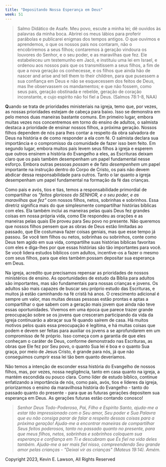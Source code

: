 ```yaml
---
title: "Depositando Nossa Esperança em Deus"
week: 51
---
```

> Salmo Didático de Asafe.
> Meu povo, escute a minha lei;
> dê ouvidos às palavras da minha boca.
> Abrirei os meus lábios para proferir parábolas
> e publicarei enigmas dos tempos antigos.
> O que ouvimos e aprendemos,
> o que os nossos pais nos contaram,
> não o encobriremos a seus filhos;
> contaremos à geração vindoura
> os louvores do Senhor, e o seu poder,
> e as maravilhas que fez.
> Ele estabeleceu um testemunho em Jacó,
> e instituiu uma lei em Israel,
> e ordenou aos nossos pais
> que os transmitissem a seus filhos,
> a fim de que a nova geração os conhecesse,
> e os filhos que ainda hão de nascer
> and arise and tell them to their children,
> para que pusessem a sua confiança em Deus
> e não se esquecessem dos feitos de Deus,
> mas lhe observassem os mandamentos;
> e que não fossem, como seus pais,
> geração obstinada e rebelde,
> geração de coração inconstante,
> e cujo espírito não foi fiel a Deus.
> (Salmos 78:1-8, NAA)

**Q**uando se trata de prioridades ministeriais na igreja, temo que, por
vezes, as nossas prioridades estejam de cabeça para baixo. Isso se
demonstra em pelo menos duas maneiras bastante comuns. Em primeiro
lugar, embora muitas vezes nos concentremos em torno do ensino de
adultos, o salmista destaca a prioridade de ensinar nossos filhos, a
próxima geração. Nossos filhos dependem de nós para lhes contar a
respeito da obra salvadora de Deus na história e de como responder a ela
com fé. O salmista declara sua importância e o compromisso da comunidade
de fazer isso bem feito. Em segundo lugar, embora muitos pais levem seus
filhos à igreja e esperem que outros ensinem a história do Evangelho a
eles, as Escrituras deixam claro que os pais também desempenham um papel
fundamental nesse esforço. Embora outras pessoas *possam* e de fato
*desempenhem* um papel importante na instrução dentro do Corpo de
Cristo, os pais não devem abdicar dessa responsabilidade para outros.
Tanto o lar quanto a igreja desempenham um papel fundamental na formação
da fé das crianças.

Como pais e avós, tios e tias, temos a responsabilidade primordial de
compartilhar os *"feitos gloriosos do SENHOR, e o seu poder, e as
maravilhas que fez"* com nossos filhos, netos, sobrinhas e sobrinhos.
Essa diretriz significa mais do que simplesmente compartilhar histórias
bíblicas com eles. Ela também inclui as maneiras pelas quais Deus fez
grandes coisas em nossa própria vida, como Ele respondeu as orações e as
maneiras pelas quais Ele proveu para Seu povo no presente. Não queremos
que nossos filhos pensem que as obras de Deus estão limitadas ao
passado, que Ele costumava fazer coisas geniais, mas que esse tempo já
passou. Se você tem filhos ou netos, sobrinhas ou sobrinhos, conte como
Deus tem agido em sua vida, compartilhe suas histórias bíblicas
favoritas com eles e diga-lhes por que essas histórias são tão
importantes para você. Se você lidera estudos bíblicos com adultos,
incentive-os a fazer o mesmo com seus filhos, para que eles também
possam depositar sua esperança em Deus.

Na igreja, acredito que precisamos repensar as prioridades de nossos
ministérios de ensino. As oportunidades de estudo da Bíblia para adultos
são importantes, mas são fundamentais para nossas crianças e jovens. Os
adultos são mais capazes de buscar seu próprio estudo das Escrituras, e
muitos já estão caminhando na fé cristã há anos. O crescimento adicional
é sempre um valor, mas muitas dessas pessoas estão prontas e aptas a
compartilhar o que sabem com a geração mais jovem que ainda não teve
essas oportunidades. Vivemos em uma época que parece trazer grande
preocupação sobre se os jovens que cresceram participando da vida da
igreja continuarão a abraçar sua fé quando saírem de casa. Há muitos
motivos pelos quais essa preocupação é legítima, e há muitas coisas que
podem e devem ser feitas para auxiliar os jovens a se aprofundarem em um
compromisso de fé próprio. Isso começa com a garantia de que eles
conheçam o caráter de Deus, conforme demonstrado nas Escrituras, as
obras que Ele fez por Seu povo, o quanto Sua lei é boa e o quanto Sua
graça, por meio de Jesus Cristo, é grande para nós, já que não
conseguimos cumprir essa lei tão bem quanto deveríamos.

Não temos a intenção de esconder essa história do Evangelho de nossos
filhos, mas, por vezes, nossa negligência, tanto em casa quanto na
igreja, a mantém escondida ou pouco clara. Como líder de estudo bíblico,
continue enfatizando a importância de nós, como pais, avós, tios e
líderes da igreja, priorizarmos o ensino da maravilhosa história do
Evangelho - tanto do passado quanto do presente - para que as futuras
gerações depositem sua esperança em Deus. As gerações futuras estão
contando conosco!

> *Senhor Deus Todo-Poderoso, Pai, Filho e Espírito Santo, ajuda-me a
> estar tão impressionado com o Seu amor, Seu poder e Sua Palavra que eu
> não consiga parar de falar a respeito dessas coisas para a próxima
> geração! Ajuda-me a encontrar maneiras de compartilhar Seus feitos
> poderosos, tanto no passado quanto no presente, para que meus filhos,
> netos, sobrinhas e sobrinhos coloquem sua esperança e confiança em Ti
> e descubram que És fiel na vida deles também. Ajuda-me a ser mais fiel
> nisso, compreendendo Seu grande amor pelas crianças - "Deixai vir as
> crianças" (Mateus 19:14). Amém.*

Copyright 2023, Kevin E. Lawson, All Rights Reserved
